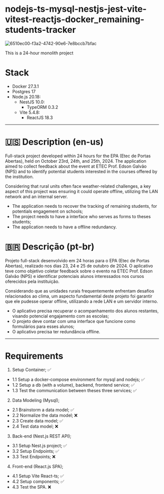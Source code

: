 # nodejs-ts-mysql-nestjs-jest-vite-vitest-reactjs-docker_remaining-students-tracker

![6510ec00-f3a2-4742-90e6-7e8bccb7bfac](https://github.com/user-attachments/assets/6a7d0b11-d3d4-4112-acd5-8a1d10043085)

This is a 24-hour monolith project

# Stack

- Docker 27.3.1
- Postgres 17
- Node.js 20.18:
  - NestJS 10.0:
    - TypeORM 0.3.2
  - Vite 5.4.8:
    - ReactJS 18.3

---

# 🇺🇸 Description (en-us)

Full-stack project developed within 24 hours for the EPA (Etec de Portas Abertas), held on October 23rd, 24th, and 25th, 2024. The application aimed to collect feedback about the event at ETEC Prof. Edson Galvão (NPS) and to identify potential students interested in the courses offered by the institution.

Considering that rural units often face weather-related challenges, a key aspect of this project was ensuring it could operate offline, utilizing the LAN network and an internal server.

  - The application needs to recover the tracking of remaining students, for potentials engagement on schools;
  - The project needs to have a interface who serves as forms to theses students;
  - The application needs to have a offline redundancy.

# 🇧🇷 Descrição (pt-br)

Projeto full-stack desenvolvido em 24 horas para o EPA (Etec de Portas Abertas), realizado nos dias 23, 24 e 25 de outubro de 2024. O aplicativo teve como objetivo coletar feedback sobre o evento na ETEC Prof. Edson Galvão (NPS) e identificar potenciais alunos interessados nos cursos oferecidos pela instituição.

Considerando que as unidades rurais frequentemente enfrentam desafios relacionados ao clima, um aspecto fundamental deste projeto foi garantir que ele pudesse operar offline, utilizando a rede LAN e um servidor interno.

  - O aplicativo precisa recuperar o acompanhamento dos alunos restantes, visando potencial engajamento com as escolas;
  - O projeto deve contar com uma interface que funcione como formulários para esses alunos;
  - O aplicativo precisa ter redundância offline.

---

# Requirements

1.  Setup Container; ✅
- 1.1 Setup a docker-compose environment for mysql and nodejs; ✅
- 1.2 Setup a db (with a volume), backend, frontend service; ✅
- 1.3 Test the communication between theses three services; ✅

2.  Data Modeling (Mysql);
- 2.1 Brainstorm a data model; ✅
- 2.2 Normalize the data model; ❌
- 2.3 Create data model; ✅
- 2.4 Test data model; ❌

3.  Back-end (Nest.js REST API);
- 3.1 Setup Nest.js project; ✅
- 3.2 Setup Endpoints; ✅
- 3.3 Test Endpoints; ❌

4.  Front-end (React.js SPA);
- 4.1 Setup Vite React-ts; ✅
- 4.2 Setup components; ✅
- 4.3 Test the SPA. ❌
